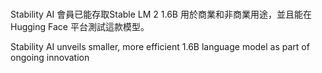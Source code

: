 

### 

Stability AI 會員已能存取Stable LM 2 1.6B 用於商業和非商業用途，並且能在 Hugging Face 平台測試這款模型。

Stability AI unveils smaller, more efficient 1.6B language model as part of ongoing innovation
